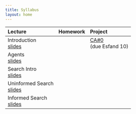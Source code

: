 ```yaml
---
title: Syllabus
layout: home
---
```


| Lecture      | Homework          | Project |
|:-------------|:------------------|:------|
| Introduction	<br> [slides](https://docs.google.com/presentation/d/1_VGSmtPOb7YLq2_s8wedgru98bepAGeh/edit?usp=share_link) |  | [CA#0](https://drive.google.com/drive/folders/1bV1aFK58sz8ntMhcgDdgcEAe8og9g6Bl?usp=share_link) <br> (due Esfand 10) |
| Agents <br> [slides](https://docs.google.com/presentation/d/1lgFukpGYWNagmmrzAWrV7XnZyyf7HbXp/edit?usp=share_link) |   |   |
| Search Intro <br> [slides](https://docs.google.com/presentation/d/1achAWRvt6ciAV8-RsTImPteSs9gLncVf/edit?usp=share_link) |  |  |
| Uninformed Search <br> [slides](https://docs.google.com/presentation/d/1RHyBIRrNlg6VGAYnMJqd4vL5Khb3LNcT/edit?usp=share_link) |  |  |
| Informed Search <br> [slides](https://docs.google.com/presentation/d/1yI-MWemGaOFIJF-yK2MjK7ZDNzyvZqeu/edit?usp=share_link) |  |  |
